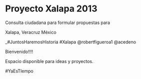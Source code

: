 Proyecto Xalapa 2013
====================

Consulta ciudadana para formular propuestas para

Xalapa, Veracruz México

_#JuntosHaremosHistoria #Xalapa @robertfigueroa1 @acedeno

Bienvenido!!!!

Espacio disponible para ideas y proyectos.

#YaEsTIempo

